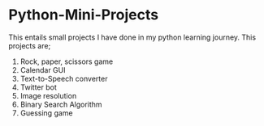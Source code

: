 # Python-Mini-Projects
This entails small projects I have done in my python learning journey.
This projects are;
1. Rock, paper, scissors game
2. Calendar GUI
3. Text-to-Speech converter
4. Twitter bot
5. Image resolution
6. Binary Search Algorithm
7. Guessing game

